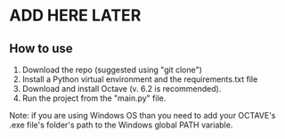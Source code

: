 # ADD HERE LATER

## How to use
1. Download the repo (suggested using "git clone")
2. Install a Python virtual environment and the requirements.txt file 
3. Download and install Octave (v. 6.2 is recommended).
4. Run the project from the "main.py" file.

Note: if you are using Windows OS than you need to add your OCTAVE's .exe file's folder's path to the Windows global PATH variable. 